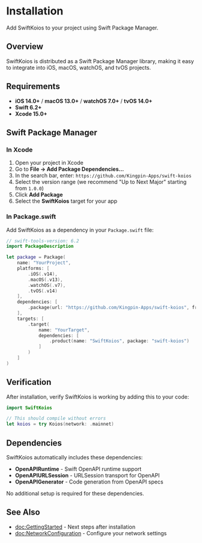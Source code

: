 # Installation

Add SwiftKoios to your project using Swift Package Manager.

## Overview

SwiftKoios is distributed as a Swift Package Manager library, making it easy to integrate into iOS, macOS, watchOS, and tvOS projects.

## Requirements

- **iOS 14.0+** / **macOS 13.0+** / **watchOS 7.0+** / **tvOS 14.0+**
- **Swift 6.2+**
- **Xcode 15.0+**

## Swift Package Manager

### In Xcode

1. Open your project in Xcode
2. Go to **File → Add Package Dependencies...**
3. In the search bar, enter: `https://github.com/Kingpin-Apps/swift-koios`
4. Select the version range (we recommend "Up to Next Major" starting from `1.0.0`)
5. Click **Add Package**
6. Select the **SwiftKoios** target for your app

### In Package.swift

Add SwiftKoios as a dependency in your `Package.swift` file:

```swift
// swift-tools-version: 6.2
import PackageDescription

let package = Package(
    name: "YourProject",
    platforms: [
        .iOS(.v14),
        .macOS(.v13),
        .watchOS(.v7),
        .tvOS(.v14)
    ],
    dependencies: [
        .package(url: "https://github.com/Kingpin-Apps/swift-koios", from: "1.0.0")
    ],
    targets: [
        .target(
            name: "YourTarget",
            dependencies: [
                .product(name: "SwiftKoios", package: "swift-koios")
            ]
        )
    ]
)
```

## Verification

After installation, verify SwiftKoios is working by adding this to your code:

```swift
import SwiftKoios

// This should compile without errors
let koios = try Koios(network: .mainnet)
```

## Dependencies

SwiftKoios automatically includes these dependencies:

- **OpenAPIRuntime** - Swift OpenAPI runtime support
- **OpenAPIURLSession** - URLSession transport for OpenAPI
- **OpenAPIGenerator** - Code generation from OpenAPI specs

No additional setup is required for these dependencies.

## See Also

- <doc:GettingStarted> - Next steps after installation
- <doc:NetworkConfiguration> - Configure your network settings